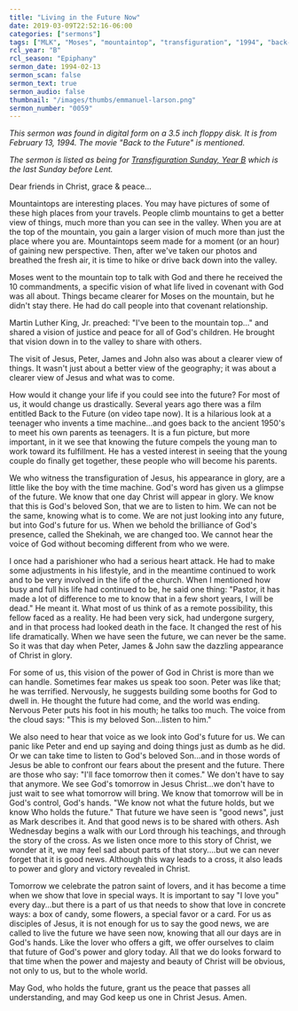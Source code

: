 ```yaml
---
title: "Living in the Future Now"
date: 2019-03-09T22:52:16-06:00
categories: ["sermons"]
tags: ["MLK", "Moses", "mountaintop", "transfiguration", "1994", "back-to-the-future"]
rcl_year: "B"
rcl_season: "Epiphany"
sermon_date: 1994-02-13
sermon_scan: false
sermon_text: true
sermon_audio: false
thumbnail: "/images/thumbs/emmanuel-larson.png"
sermon_number: "0059"
---
```

_This sermon was found in digital form on a 3.5 inch floppy disk. It is from February 13, 1994. The movie "Back to the Future" is mentioned._

<!--more-->

_The sermon is listed as being for [Transfiguration Sunday, Year B](https://lectionary.library.vanderbilt.edu/texts/?y=382&z=e&d=23) which is the last Sunday before Lent._

Dear friends in Christ, grace & peace...

Mountaintops are interesting places. You may have pictures of some of these high places from your travels. People climb mountains to get a better view of things, much more than you can see in the valley. When you are at the top of the mountain, you gain a larger vision of much more than just the place where you are. Mountaintops seem made for a moment (or an hour) of gaining new perspective. Then, after we've taken our photos and breathed the fresh air, it is time to hike or drive back down into the valley.

Moses went to the mountain top to talk with God and there he received the 10 commandments, a specific vision of what life lived in covenant with God was all about. Things became clearer for Moses on the mountain, but he didn't stay there. He had do call people into that covenant relationship.

Martin Luther King, Jr. preached: "I've been to the mountain top..." and shared a vision of justice and peace for all of God's children. He brought that vision down in to the valley to share with others.

The visit of Jesus, Peter, James and John also was about a clearer view of things. It wasn't just about a better view of the geography; it was about a clearer view of Jesus and what was to come.

How would it change your life if you could see into the future? For most of us, it would change us drastically. Several years ago there was a film entitled Back to the Future (on video tape now). It is a hilarious look at a teenager who invents a time machine...and goes back to the ancient 1950's to meet his own parents as teenagers. It is a fun picture, but more important, in it we see that knowing the future compels the young man to work toward its fulfillment. He has a vested interest in seeing that the young couple do finally get together, these people who will become his parents.

We who witness the transfiguration of Jesus, his appearance in glory, are a little like the boy with the time machine. God's word has given us a glimpse of the future. We know that one day Christ will appear in glory. We know that this is God's beloved Son, that we are to listen to him. We can not be the same, knowing what is to come. We are not just looking into any future, but into God's future for us. When we behold the brilliance of God's presence, called the Shekinah, we are changed too. We cannot hear the voice of God without becoming different from who we were.

I once had a parishioner who had a serious heart attack. He had to make some adjustments in his lifestyle, and in the meantime continued to work and to be very involved in the life of the church. When I mentioned how busy and full his life had continued to be, he said one thing: "Pastor, it has made a lot of difference to me to know that in a few short years, I will be dead." He meant it. What most of us think of as a remote possibility, this fellow faced as a reality. He had been very sick, had undergone surgery, and in that process had looked death in the face. It changed the rest of his life dramatically. When we have seen the future, we can never be the same. So it was that day when Peter, James & John saw the dazzling appearance of Christ in glory.

For some of us, this vision of the power of God in Christ is more than we can handle. Sometimes fear makes us speak too soon. Peter was like that; he was terrified. Nervously, he suggests building some booths for God to dwell in. He thought the future had come, and the world was ending. Nervous Peter puts his foot in his mouth; he talks too much. The voice from the cloud says: "This is my beloved Son...listen to him."

We also need to hear that voice as we look into God's future for us. We can panic like Peter and end up saying and doing things just as dumb as he did. Or we can take time to listen to God's beloved Son...and in those words of Jesus be able to confront our fears about the present and the future. There are those who say: "I'll face tomorrow then it comes." We don't have to say that anymore. We see God's tomorrow in Jesus Christ...we don't have to just wait to see what tomorrow will bring. We know that tomorrow will be in God's control, God's hands. "We know not what the future holds, but we know Who holds the future." That future we have seen is "good news", just as Mark describes it. And that good news is to be shared with others. Ash Wednesday begins a walk with our Lord through his teachings, and through the story of the cross. As we listen once more to this story of Christ, we wonder at it, we may feel sad about parts of that story....but we can never forget that it is good news. Although this way leads to a cross, it also leads to power and glory and victory revealed in Christ.

Tomorrow we celebrate the patron saint of lovers, and it has become a time when we show that love in special ways. It is important to say "I love you" every day...but there is a part of us that needs to show that love in concrete ways: a box of candy, some flowers, a special favor or a card. For us as disciples of Jesus, it is not enough for us to say the good news, we are called to live the future we have seen now, knowing that all our days are in God's hands. Like the lover who offers a gift, we offer ourselves to claim that future of God's power and glory today. All that we do looks forward to that time when the power and majesty and beauty of Christ will be obvious, not only to us, but to the whole world.

May God, who holds the future, grant us the peace that passes all understanding, and may God keep us one in Christ Jesus. Amen.


